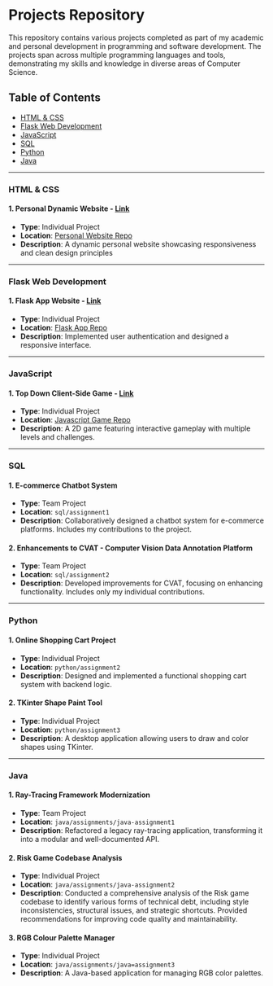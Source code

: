 # Projects Repository

This repository contains various projects completed as part of my academic and personal development in programming and software development. The projects span across multiple programming languages and tools, demonstrating my skills and knowledge in diverse areas of Computer Science.

## Table of Contents

- [HTML & CSS](#html--css)
- [Flask Web Development](#flask-web-development)
- [JavaScript](#javascript)
- [SQL](#sql)
- [Python](#python)
- [Java](#java)

---

### HTML & CSS

#### 1. **Personal Dynamic Website** - [Link](https://emonsur.github.io/Dynamic-Personal-Website/)
- **Type**: Individual Project
- **Location**: [Personal Website Repo](https://github.com/EmonSur/Dynamic-Personal-Website)
- **Description**: A dynamic personal website showcasing responsiveness and clean design principles

---

### Flask Web Development

#### 1. **Flask App Website** - [Link](https://emonsur.pythonanywhere.com/)
- **Type**: Individual Project
- **Location**: [Flask App Repo](https://github.com/EmonSur/Flask-Website)
- **Description**: Implemented user authentication and designed a responsive interface.

---

### JavaScript

#### 1. **Top Down Client-Side Game** - [Link](https://emonsur.github.io/2D-Client-Side-Game/)
- **Type**: Individual Project
- **Location**: [Javascript Game Repo](https://github.com/EmonSur/2D-Client-Side-Game)
- **Description**: A 2D game featuring interactive gameplay with multiple levels and challenges.

---

### SQL

#### 1. **E-commerce Chatbot System**
- **Type**: Team Project
- **Location**: `sql/assignment1`
- **Description**: Collaboratively designed a chatbot system for e-commerce platforms. Includes my contributions to the project.

#### 2. **Enhancements to CVAT - Computer Vision Data Annotation Platform**
- **Type**: Team Project
- **Location**: `sql/assignment2`
- **Description**: Developed improvements for CVAT, focusing on enhancing functionality. Includes only my individual contributions.

---

### Python

#### 1. **Online Shopping Cart Project**
- **Type**: Individual Project
- **Location**: `python/assignment2`
- **Description**: Designed and implemented a functional shopping cart system with backend logic.

#### 2. **TKinter Shape Paint Tool**
- **Type**: Individual Project
- **Location**: `python/assignment3`
- **Description**: A desktop application allowing users to draw and color shapes using TKinter.

---

### Java

#### 1. **Ray-Tracing Framework Modernization**
- **Type**: Team Project
- **Location**: `java/assignments/java-assignment1`
- **Description**: Refactored a legacy ray-tracing application, transforming it into a modular and well-documented API. 

#### 2. **Risk Game Codebase Analysis**
- **Type**: Individual Project
- **Location**: `java/assignments/java-assignment2`
- **Description**: Conducted a comprehensive analysis of the Risk game codebase to identify various forms of technical debt, including style inconsistencies, structural issues, and strategic shortcuts. Provided recommendations for improving code quality and maintainability.

#### 3. **RGB Colour Palette Manager**
- **Type**: Individual Project
- **Location**: `java/assignments/java=assignment3`
- **Description**: A Java-based application for managing RGB color palettes.
